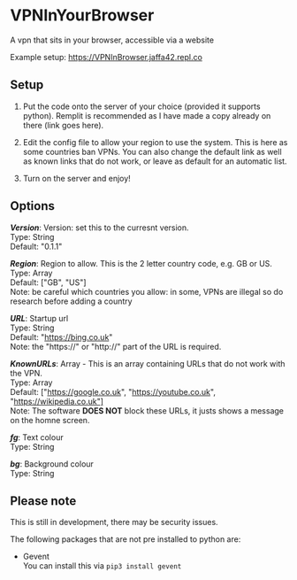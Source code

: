 # VPNInYourBrowser
A vpn that sits in your browser, accessible via a website

Example setup: https://VPNInBrowser.jaffa42.repl.co

## **Setup**
1. Put the code onto the server of your choice (provided it supports python). Remplit is recommended as I have made a copy already on there (link goes here).

2. Edit the config file to allow your region to use the system. This is here as some countries ban VPNs. You can also change the default link as well as known links that do not work, or leave as default for an automatic list.

3. Turn on the server and enjoy!


## **Options**

***Version***: Version: set this to the curresnt version.
<br/> Type: String
<br/> Default: "0.1.1"


***Region***: Region to allow. This is the 2 letter country code, e.g. GB or US.
<br/> Type: Array
<br/> Default: ["GB", "US"]
<br/> Note: be careful which countries you allow: in some, VPNs are illegal so do research before adding a country


***URL***: Startup url
<br/>Type: String
<br/>Default: "https://bing.co.uk"
<br/>Note: the "https://" or "http://" part of the URL is required.

***KnownURLs***: Array - This is an array containing URLs that do not work with the VPN.
<br/>Type: Array
<br/>Default: ["https://google.co.uk", "https://youtube.co.uk", "https://wikipedia.co.uk"]
<br/>Note: The software **DOES NOT** block these URLs, it justs shows a message on the homne screen.

***fg***: Text colour
<br/>Type: String

***bg***: Background colour
<br/>Type: String


## **Please note**

This is still in development, there may be security issues.

The following packages that are not pre installed to python are:
- Gevent
 <br/> You can install this via ```pip3 install gevent```

